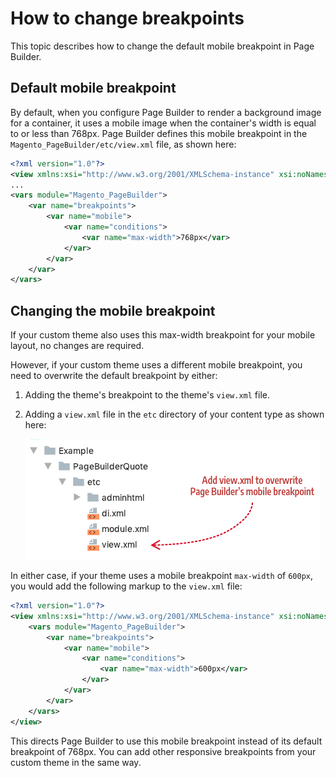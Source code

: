 # How to change breakpoints

This topic describes how to change the default mobile breakpoint in Page Builder.

## Default mobile breakpoint

By default, when you configure Page Builder to render a background image for a container, it uses a mobile image when the container's width is equal to or less than 768px. Page Builder defines this mobile breakpoint in the `Magento_PageBuilder/etc/view.xml` file, as shown here:

```xml
<?xml version="1.0"?>
<view xmlns:xsi="http://www.w3.org/2001/XMLSchema-instance" xsi:noNamespaceSchemaLocation="urn:magento:framework:Config/etc/view.xsd">
...
<vars module="Magento_PageBuilder">
    <var name="breakpoints">
        <var name="mobile">
            <var name="conditions">
                <var name="max-width">768px</var>
            </var>
        </var>
    </var>
</vars>
```

## Changing the mobile breakpoint

If your custom theme also uses this max-width breakpoint for your mobile layout, no changes are required.

However, if your custom theme uses a different mobile breakpoint, you need to overwrite the default breakpoint by either: 

1. Adding the theme's breakpoint to the theme's `view.xml` file.
2. Adding a `view.xml` file in the `etc` directory of your content type as shown here:

    ![product conditions](../images/how-to-change-breakpoint.png "Add view.xml file")

In either case, if your theme uses a mobile breakpoint `max-width` of `600px`, you would add the following markup to the `view.xml` file:

```xml
<?xml version="1.0"?>
<view xmlns:xsi="http://www.w3.org/2001/XMLSchema-instance" xsi:noNamespaceSchemaLocation="urn:magento:framework:Config/etc/view.xsd">
    <vars module="Magento_PageBuilder">
        <var name="breakpoints">
            <var name="mobile">
                <var name="conditions">
                    <var name="max-width">600px</var>
                </var>
            </var>
        </var>
    </vars>
</view>
```

This directs Page Builder to use this mobile breakpoint instead of its default breakpoint of 768px. You can add other responsive breakpoints from your custom theme in the same way.
